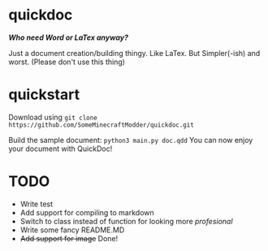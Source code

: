 # quickdoc
***Who need Word or LaTex anyway?***

Just a document creation/building thingy. Like LaTex. But Simpler(-ish) and worst. (Please don't use this thing)

# quickstart
Download using ```git clone https://github.com/SomeMinecraftModder/quickdoc.git```

Build the sample document: ```python3 main.py doc.qdd```
You can now enjoy your document with QuickDoc!

# TODO
* Write test
* Add support for compiling to markdown
* Switch to class instead of function for looking more *profesional* <!-- leaving that typo here -->
* Write some fancy README.MD
* ~~Add support for image~~ Done!
